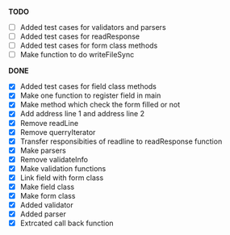 **TODO**
 
 - [ ] Added test cases for validators and parsers
 - [ ] Added test cases for readResponse
 - [ ] Added test cases for form class methods
 - [ ] Make function to do writeFileSync

 **DONE**

 
 - [x] Added test cases for field class methods
 - [x] Make one function to register field in main
 - [x] Make method which check the form filled or not
 - [x] Add address line 1 and address line 2
 - [x] Remove readLine
 - [x] Remove querryIterator
 - [x] Transfer responsibities of readline to readResponse function
 - [x] Make parsers
 - [x] Remove validateInfo
 - [x] Make validation functions
 - [x] Link field with form class
 - [x] Make field class
 - [x] Make form class
 - [x] Added validator
 - [x] Added parser
 - [x] Extrcated call back function
